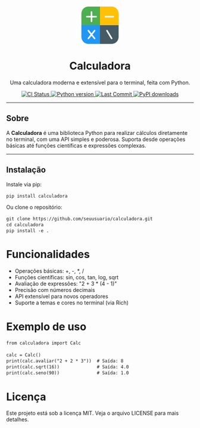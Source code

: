 <p align="center">
  <img src="calculator.png" width="100" alt="Calculator Icon"/>
</p>

<h1 align="center"> Calculadora</h1>

<p align="center">
  Uma calculadora moderna e extensível para o terminal, feita com Python.
</p>

<p align="center">
  <a href="https://github.com/nandahelena/calculadora/actions/workflows/blank.yml">
    <img src="https://img.shields.io/github/actions/workflow/status/nandahelena/calculadora/blank.yml?branch=main&label=CI&logo=github&style=flat-square" alt="CI Status"/>
  </a>

  <a href="https://www.python.org/">
    <img src="https://img.shields.io/badge/python-3.10%2B-blue?style=flat-square&logo=python" alt="Python version"/>
  </a>

  <a href="https://github.com/nandahelena/calculadora/commits/main">
    <img src="https://img.shields.io/github/last-commit/nandahelena/calculadora/main?style=flat-square" alt="Last Commit"/>
  </a>

<a href="https://pypi.org/project/calculadora/">
  <img src="https://img.shields.io/pypi/dm/calculadora?style=flat-square" alt="PyPI downloads"/>
</a>
</p>

---

## Sobre

A **Calculadora** é uma biblioteca Python para realizar cálculos diretamente no terminal, com uma API simples e poderosa. Suporta desde operações básicas até funções científicas e expressões complexas.

---

## Instalação

Instale via pip:


```
pip install calculadora
```

Ou clone o repositório:
```
git clone https://github.com/seuusuario/calculadora.git
cd calculadora
pip install -e .
```

# Funcionalidades
- Operações básicas: +, -, *, /
- Funções científicas: sin, cos, tan, log, sqrt
- Avaliação de expressões: "2 + 3 * (4 - 1)"
- Precisão com números decimais
- API extensível para novos operadores
- Suporte a temas e cores no terminal (via Rich)

# Exemplo de uso
```
from calculadora import Calc

calc = Calc()
print(calc.avaliar("2 + 2 * 3"))  # Saída: 8
print(calc.sqrt(16))              # Saída: 4.0
print(calc.seno(90))              # Saída: 1.0
```

# Licença
Este projeto está sob a licença MIT. Veja o arquivo LICENSE para mais detalhes.
